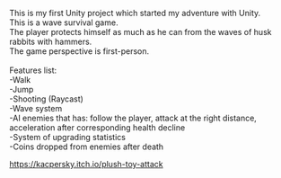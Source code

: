 This is my first Unity project which started my adventure with Unity.<br/>
This is a wave survival game.<br/>
The player protects himself as much as he can from the waves of husk rabbits with hammers.<br/>
The game perspective is first-person.<br/>
<br/>
Features list:<br/>
-Walk<br/>
-Jump<br/>
-Shooting (Raycast)<br/>
-Wave system<br/>
-AI enemies that has: follow the player, attack at the right distance, acceleration after corresponding health decline <br/>
-System of upgrading statistics <br/>
-Coins dropped from enemies after death <br/>

https://kacpersky.itch.io/plush-toy-attack
